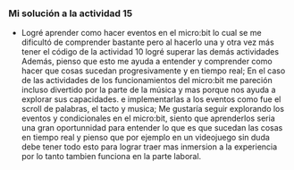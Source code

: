 <!-- Reflexión Final sobre el Aprendizaje
Enunciado: reflexiona sobre tu experiencia de aprendizaje en esta unidad. ¿Qué aprendiste? ¿Cómo lo aplicarías en el futuro? ¿Qué te gustaría seguir explorando?

Entrega: un párrafo en tu bitácora (mínimo 200 palabras) reflexionando sobre tu aprendizaje, la aplicación de lo aprendido en proyectos futuros, los desafíos encontrados y la metodología de aprendizaje utilizada en la unidad.-->
### Mi solución a la actividad 15

- Logré aprender como hacer eventos en el micro:bit lo cual se me dificultó de comprender bastante pero al hacerlo una y otra vez más tener el código de la actividad 10 logré superar las demás actividades
Además, pienso que esto me ayuda a entender y comprender como hacer que cosas sucedan progresivamente y en tiempo real; En el caso de las actividades de los funcionamientos del micro:bit me pareción incluso divertido por la parte de la música y mas porque nos ayuda a explorar sus capacidades.
e implementarlas a los eventos como fue el scroll de palabras, el tacto y musica; Me gustaría seguir explorando los eventos y condicionales en el micro:bit, siento que aprenderlos seria una gran oportunnidad para entender lo que es que sucedan las cosas en tiempo real
y pienso que por ejemplo en un videojuego sin duda debe tener todo esto para lograr traer mas inmersion a la experiencia por lo tanto tambien funciona en la parte laboral.

